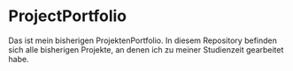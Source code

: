 # ProjectPortfolio

Das ist mein bisherigen ProjektenPortfolio.
In diesem Repository befinden sich alle bisherigen Projekte, an denen ich zu meiner Studienzeit gearbeitet habe.